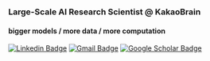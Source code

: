 ### Large-Scale AI Research Scientist @ KakaoBrain

#### bigger models / more data / more computation


[![Linkedin Badge](https://img.shields.io/badge/-LinkedIn-blue?style=flat&logo=Linkedin&logoColor=white&link=https://linkedin.com/in/wbaek)](https://linkedin.com/in/wbaek) 
[![Gmail Badge](https://img.shields.io/badge/-Gmail-d14836?style=flat&logo=Gmail&logoColor=white&link=mailto:clint.b@kakaobrain.com)](mailto:clint.b@kakaobrain.com)
[![Google Scholar Badge](https://img.shields.io/badge/-Scholar-4285f4?style=flat&logo=google-scholar&logoColor=white&link=https://scholar.google.com/citations?hl=en%26sortby=pubdate%26user=8WXfStMAAAAJ)](https://scholar.google.com/citations?hl=en&sortby=pubdate&user=8WXfStMAAAAJ) 
